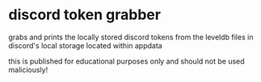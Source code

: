 # discord token grabber
grabs and prints the locally stored discord tokens from the leveldb files in discord's local storage located within appdata

this is published for educational purposes only and should not be used maliciously!
